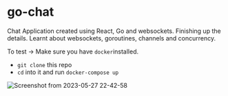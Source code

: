 

# go-chat
Chat Application created using React, Go and websockets. 
Finishing up the details. 
Learnt about websockets, goroutines, channels and concurrency. 

To test ->
Make sure you have `docker`installed. 

* `git clone` this repo
* `cd` into it and run `docker-compose up`

![Screenshot from 2023-05-27 22-42-58](https://github.com/rohannair11/go-chat/assets/42870265/b8aca89d-2645-4f8f-babc-036c42638c63)


